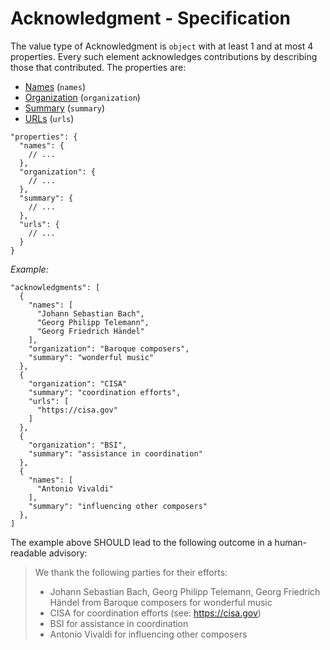 # Acknowledgment - Specification

The value type of Acknowledgment is `object` with at least 1 and at most 4 properties. Every such element acknowledges
contributions by describing those that contributed.
The properties are:

* [Names](acknowledgment/names-spec.en.md) (`names`)
* [Organization](acknowledgment/organization-spec.en.md) (`organization`)
* [Summary](acknowledgment/summary-spec.en.md) (`summary`)
* [URLs](acknowledgment/urls-spec.en.md) (`urls`)

```
"properties": {
  "names": {
    // ...
  },
  "organization": {
    // ...
  },
  "summary": {
    // ...
  },
  "urls": {
    // ...
  }
}
```

*Example:*

```
"acknowledgments": [
  {
    "names": [
      "Johann Sebastian Bach",
      "Georg Philipp Telemann",
      "Georg Friedrich Händel"
    ],
    "organization": "Baroque composers",
    "summary": "wonderful music"
  },
  {
    "organization": "CISA"
    "summary": "coordination efforts",
    "urls": [
      "https://cisa.gov"
    ]
  },
  {
    "organization": "BSI",
    "summary": "assistance in coordination"
  },
  {
    "names": [
      "Antonio Vivaldi"
    ],
    "summary": "influencing other composers"
  },
]
```

The example above SHOULD lead to the following outcome in a human-readable advisory:

>  We thank the following parties for their efforts:
>  * Johann Sebastian Bach, Georg Philipp Telemann, Georg Friedrich Händel from Baroque composers for wonderful music
>  * CISA for coordination efforts (see: https://cisa.gov)
>  * BSI for assistance in coordination
>  * Antonio Vivaldi for influencing other composers
